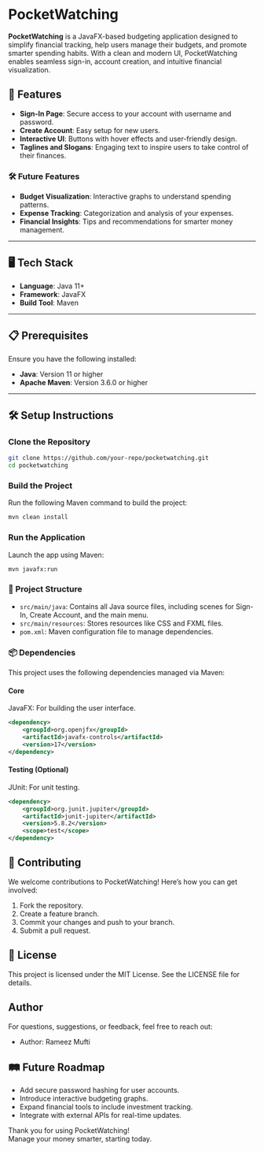
# PocketWatching

**PocketWatching** is a JavaFX-based budgeting application designed to simplify financial tracking, help users manage their budgets, and promote smarter spending habits. With a clean and modern UI, PocketWatching enables seamless sign-in, account creation, and intuitive financial visualization.

## 🚀 Features

- **Sign-In Page**: Secure access to your account with username and password.
- **Create Account**: Easy setup for new users.
- **Interactive UI**: Buttons with hover effects and user-friendly design.
- **Taglines and Slogans**: Engaging text to inspire users to take control of their finances.

### 🛠️ Future Features
- **Budget Visualization**: Interactive graphs to understand spending patterns.
- **Expense Tracking**: Categorization and analysis of your expenses.
- **Financial Insights**: Tips and recommendations for smarter money management.

---

## 🖥️ Tech Stack

- **Language**: Java 11+
- **Framework**: JavaFX
- **Build Tool**: Maven

---

## 📋 Prerequisites

Ensure you have the following installed:
- **Java**: Version 11 or higher
- **Apache Maven**: Version 3.6.0 or higher

---

## 🛠️ Setup Instructions

### Clone the Repository
```bash
git clone https://github.com/your-repo/pocketwatching.git
cd pocketwatching
```

### Build the Project
Run the following Maven command to build the project:

```bash
mvn clean install
```

### Run the Application
Launch the app using Maven:

```bash
mvn javafx:run
```

### 📂 Project Structure
- `src/main/java`: Contains all Java source files, including scenes for Sign-In, Create Account, and the main menu.
- `src/main/resources`: Stores resources like CSS and FXML files.
- `pom.xml`: Maven configuration file to manage dependencies.

### 📦 Dependencies
This project uses the following dependencies managed via Maven:

#### Core
JavaFX: For building the user interface.
```xml
<dependency>
    <groupId>org.openjfx</groupId>
    <artifactId>javafx-controls</artifactId>
    <version>17</version>
</dependency>
```

#### Testing (Optional)
JUnit: For unit testing.
```xml
<dependency>
    <groupId>org.junit.jupiter</groupId>
    <artifactId>junit-jupiter</artifactId>
    <version>5.8.2</version>
    <scope>test</scope>
</dependency>
```

## 🤝 Contributing
We welcome contributions to PocketWatching! Here’s how you can get involved:

1. Fork the repository.
2. Create a feature branch.
3. Commit your changes and push to your branch.
4. Submit a pull request.

## 📜 License
This project is licensed under the MIT License. See the LICENSE file for details.

## Author
For questions, suggestions, or feedback, feel free to reach out:

- Author: Rameez Mufti


## 🛤️ Future Roadmap
- Add secure password hashing for user accounts.
- Introduce interactive budgeting graphs.
- Expand financial tools to include investment tracking.
- Integrate with external APIs for real-time updates.

Thank you for using PocketWatching!  
Manage your money smarter, starting today.
